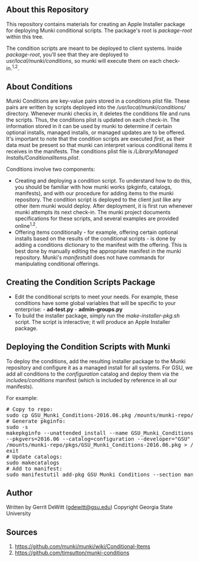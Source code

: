 About this Repository
----------
This repository contains materials for creating an Apple Installer package for deploying Munki conditional scripts.  The package's root is _package-root_ within this tree.

The condition scripts are meant to be deployed to client systems.  Inside _package-root_, you'll see that they are deployed to _usr/local/munki/conditions_, so munki will execute them on each check-in.<sup>1,2</sup>.

About Conditions
----------
Munki Conditions are key-value pairs stored in a conditions plist file.  These pairs are written by scripts deployed into the _/usr/local/munki/conditions/_ directory.  Whenever munki checks in, it deletes the conditions file and runs the scripts.  Thus, the conditions plist is updated on each check-in.  The information stored in it can be used by munki to determine if certain optional installs, managed installs, or managed updates are to be offered.  It's important to note that the condition scripts are executed *first*, as their data must be present so that munki can interpret various conditional items it receives in the manifests.  The conditions plist file is _/Library/Managed Installs/ConditionalItems.plist_.

Conditions involve two components:
* Creating and deploying a condition script.  To understand how to do this, you should be familiar with how munki works (pkginfo, catalogs, manifests), and with our procedure for adding items to the munki repository.  The condition script is deployed to the client just like any other item munki would deploy.  After deployment, it is first run whenever munki attempts its next check-in.  The munki project documents specifications for these scripts, and several examples are provided online<sup>1,2</sup>.
* Offering items conditionally - for example, offering certain optional installs based on the results of the conditional scripts - is done by adding a conditions dictionary to the manifest with the offering.  This is best done by manually editing the appropriate manifest in the munki repository.  Munki's _manifestutil_ does not have commands for manipulating conditional offerings.

Creating the Condition Scripts Package
----------
* Edit the conditional scripts to meet your needs.  For example, these conditions have some global variables that will be specific to your enterprise:
      - **ad-test.py**
      - **admin-groups.py**
* To build the installer package, simply run the _make-installer-pkg.sh_ script.  The script is interactive; it will produce an Apple Installer package.

Deploying the Condition Scripts with Munki
----------
To deploy the conditions, add the resulting installer package to the Munki repository and configure it as a managed install for all systems.  For GSU, we add all conditions to the _configuration_ catalog and deploy them via the _includes/conditions_ manifest (which is included by reference in all our manifests).

For example:
<pre>
# Copy to repo:
sudo cp GSU_Munki_Conditions-2016.06.pkg /mounts/munki-repo/pkgs/
# Generate pkginfo:
sudo -s
makepkginfo --unattended_install --name GSU_Munki_Conditions --displayname="GSU Munki Conditions" \
--pkgvers=2016.06 --catalog=configuration --developer="GSU" --category="Misc" \
/mounts/munki-repo/pkgs/GSU_Munki_Conditions-2016.06.pkg > /mounts/munki-repo/pkgsinfo/GSU_Munki_Conditions-2016.06
exit
# Update catalogs:
sudo makecatalogs
# Add to manifest:
sudo manifestutil add-pkg GSU_Munki_Conditions --section managed_installs --manifest includes/conditions
</pre>

Author
----------
Written by Gerrit DeWitt (gdewitt@gsu.edu)
Copyright Georgia State University

Sources
----------
1. https://github.com/munki/munki/wiki/Conditional-Items
2. https://github.com/timsutton/munki-conditions
